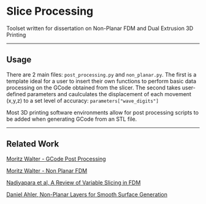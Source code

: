 # Slice Processing

Toolset written for dissertation on Non-Planar FDM and Dual Extrusion 3D Printing

***

## Usage

There are 2 main files: `post_processing.py` and `non_planar.py`. The first is a
template ideal for a user to insert their own functions to perform basic data
processing on the GCode obtained from the slicer. The second takes user-defined
parameters and caulculates the displacement of each movement (x,y,z) to a set
level of accuracy: `parameters["wave_digits"]`

Most 3D printing software environments allow for post processing scripts to be added
when generating GCode from an STL file.

***

## Related Work

[Moritz Walter - GCode Post Processing](https://hackaday.com/2016/07/20/3d-printering-g-code-post-processing-with-perl/)

[Moritz Walter - Non Planar FDM](https://hackaday.com/2016/07/27/3d-printering-non-planar-layer-fdm/)

[Nadiyapara et al, A Review of Variable Slicing in FDM](https://link.springer.com/article/10.1007/s40032-016-0272-7)

[Daniel Ahler, Non-Planar Layers for Smooth Surface Generation](https://tams.informatik.uni-hamburg.de/lehre/2018ws/seminar/tams/doc/Daniel_Ahlers_nonplanar_slicing_20181127.pdf)
